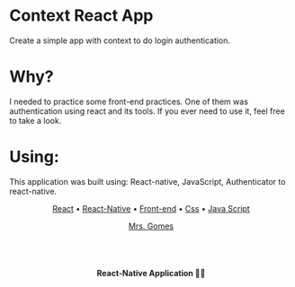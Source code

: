 # Context React App

Create a simple app with context to do login authentication.

# Why?

I needed to practice some front-end practices. One of them was authentication using react and its tools. If you ever need to use it, feel free to take a look.

# Using:

This application was built using: React-native, JavaScript, Authenticator to react-native.

<p align="center">
 <a href="#">React</a> • 
 <a href="#">React-Native</a> • 
 <a href="#">Front-end</a> • 
 <a href="#">Css</a> • 
 <a href="#">Java Script</a> 
</p>

<p align="center">
  <a href="#autor">Mrs. Gomes</a>
</p>

<br/><br/>
<h4 align="center"> 
	 React-Native Application 🚀🔥
</h4>
